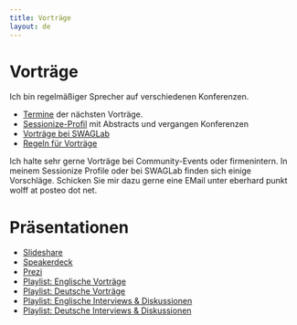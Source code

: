 ```yaml
---
title: Vorträge
layout: de
---
```


# Vorträge

Ich bin regelmäßiger Sprecher auf verschiedenen Konferenzen. 

* [Termine](termine.html) der nächsten Vorträge.
* [Sessionize-Profil](https://sessionize.com/EberhardWolff/) mit
  Abstracts und vergangen Konferenzen
* [Vorträge bei SWAGLab](https://swaglab.rocks/talks/)
* [Regeln für Vorträge](speaking-rules.html)

Ich halte sehr gerne Vorträge bei Community-Events oder
firmenintern. In meinem Sessionize Profile oder bei SWAGLab finden
sich einige Vorschläge. Schicken Sie mir dazu gerne eine EMail unter
eberhard punkt wolff at posteo dot net.

# Präsentationen

 * [Slideshare](http://www.slideshare.net/ewolff/presentations)
 * [Speakerdeck](https://speakerdeck.com/ewolff)
 * [Prezi](https://prezi.com/user/ewolff/)
 * [Playlist: Englische Vorträge](https://www.youtube.com/playlist?list=PLeXlULyOtEndP47qFtSoVevPoZ2D1h55X)
 * [Playlist: Deutsche Vorträge](https://www.youtube.com/playlist?list=PLeXlULyOtEnc90Ix0WwT1YPPnQKeGy4CP)
 * [Playlist: Englische Interviews & Diskussionen](https://www.youtube.com/playlist?list=PLeXlULyOtEneFtbnf0bTy5aY7DSJ6PsGq)
 * [Playlist: Deutsche Interviews & Diskussionen](https://www.youtube.com/playlist?list=PLeXlULyOtEnfASazcsQz9iGPkuLdbLdl3)

